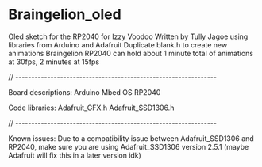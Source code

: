 # Braingelion_oled
 Oled sketch for the RP2040 for Izzy Voodoo
 Written by Tully Jagoe using libraries from Arduino and Adafruit
 Duplicate blank.h to create new animations
 Braingelion RP2040 can hold about 1 minute total of animations at 30fps, 2 minutes at 15fps

// ---------------------------------------------------------------

 Board descriptions:
 Arduino Mbed OS RP2040 

 Code libraries:
 Adafruit_GFX.h
 Adafruit_SSD1306.h

// ---------------------------------------------------------------

Known issues:
Due to a compatibility issue between Adafruit_SSD1306 and RP2040, 
make sure you are using Adafruit_SSD1306 version 2.5.1
(maybe Adafruit will fix this in a later version idk)
